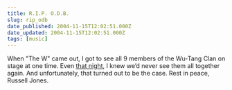 ```yaml
---
title: R.I.P. O.D.B.
slug: rip_odb
date_published: 2004-11-15T12:02:51.000Z
date_updated: 2004-11-15T12:02:51.000Z
tags: [music]
---
```


When "The W" came out, I got to see all 9 members of the Wu-Tang Clan on stage at one time. Even [that night](/2000/11/22/i_saw_wutang_cl/), I knew we’d never see them all together again. And unfortunately, that turned out to be the case. Rest in peace, Russell Jones.
